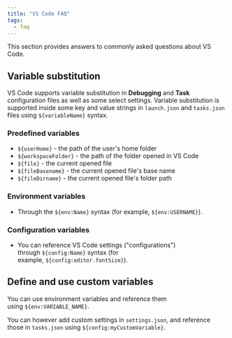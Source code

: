 ```yaml
---
title: "VS Code FAQ"
tags:
  - faq
---
```


This section provides answers to commonly asked questions about VS Code.

## Variable substitution

VS Code supports variable substitution in **Debugging** and **Task** configuration files as well as some select settings. Variable substitution is supported inside some key and value strings in `launch.json` and `tasks.json` files using `${variableName}` syntax.

### Predefined variables

- `${userHome}` - the path of the user's home folder
- `${workspaceFolder}` - the path of the folder opened in VS Code
- `${file}` - the current opened file
- `${fileBasename}` - the current opened file's base name
- `${fileDirname}` - the current opened file's folder path

### Environment variables

- Through the `${env:Name}` syntax (for example, `${env:USERNAME}`).

### Configuration variables

- You can reference VS Code settings ("configurations") through `${config:Name}` syntax (for example, `${config:editor.fontSize}`).

## Define and use custom variables

You can use environment variables and reference them using `${env:VARIABLE_NAME}`.

You can however add custom settings in `settings.json`, and reference those in `tasks.json` using `${config:myCustomVariable}`.